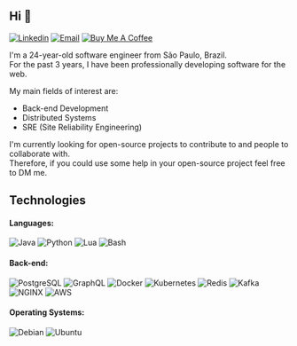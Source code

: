 ## Hi :wave:
[![Linkedin](https://img.shields.io/badge/-LinkedIn-blue?style=flat&logo=Linkedin&logoColor=white&link=https://linkedin.com/in/pietrotavares/)](https://linkedin.com/in/pietrotavares/)
[![Email](https://img.shields.io/badge/-Email-c14438?style=flat&logo=Gmail&logoColor=white&link=mailto:pietro.it@protonmail.com)](mailto:pietro.it@protonmail.com)
[![Buy Me A Coffee](https://img.shields.io/badge/-Buy%20Me%20A%20Coffee-FF813F?style=flat&logo=buy-me-a-coffee&logoColor=ffffff&link=https://ko-fi.com/pietrotavares)](https://ko-fi.com/pietrotavares)

I'm a 24-year-old software engineer from São Paulo, Brazil.<br/>
For the past 3 years, I have been professionally developing software for the web.<br/>

My main fields of interest are:
* Back-end Development
* Distributed Systems
* SRE (Site Reliability Engineering)

I'm currently looking for open-source projects to contribute to and people to collaborate with.<br/>
Therefore, if you could use some help in your open-source project feel free to DM me.<br/>

<!-- More info on badges below: https://github.com/badges/shields/blob/master/doc/logos.md -->

## Technologies

#### Languages:

![Java](https://img.shields.io/badge/-Java-7F1917?style=flat-square&logo=java&logoColor=ffffff)
![Python](http://img.shields.io/badge/-Python-3776AB?style=flat-square&logo=python&logoColor=FFFF00)
![Lua](https://img.shields.io/badge/-Lua-2C2D72?style=flat-square&logo=lua&logoColor=ffffff)
![Bash](https://img.shields.io/badge/-Bash-000000?style=flat-square&logo=gnu-bash&logoColor=ffffff)

#### Back-end:

![PostgreSQL](https://img.shields.io/badge/-PostgreSQL-E6E6E6?style=flat-square&logo=postgresql)
![GraphQL](https://img.shields.io/badge/-GraphQL-E10098?style=flat-square&logo=graphql&logoColor=ffffff)
![Docker](https://img.shields.io/badge/-Docker-0DB7ED?style=flat-square&logo=docker&logoColor=384d54)
![Kubernetes](https://img.shields.io/badge/-Kubernetes-3970E4?style=flat-square&logo=kubernetes&logoColor=ffffff)
![Redis](https://img.shields.io/badge/-Redis-DC382D?style=flat-square&logo=redis&logoColor=ffffff)
![Kafka](https://img.shields.io/badge/-Kafka-F5F5F5?style=flat-square&logo=apache-kafka&logoColor=000000)
![NGINX](http://img.shields.io/badge/-NGINX-269539?style=flat-square&logo=nginx&logoColor=ffffff)
![AWS](https://img.shields.io/badge/-Amazon_AWS-FF9900?style=flat-square&logo=amazon-aws)

#### Operating Systems:

![Debian](http://img.shields.io/badge/-Debian-A81D33?style=flat-square&logo=debian&logoColor=ffffff)
![Ubuntu](http://img.shields.io/badge/-Ubuntu-DD4814?style=flat-square&logo=ubuntu&logoColor=ffffff)
